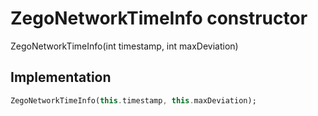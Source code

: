 


# ZegoNetworkTimeInfo constructor







ZegoNetworkTimeInfo(int timestamp, int maxDeviation)





## Implementation

```dart
ZegoNetworkTimeInfo(this.timestamp, this.maxDeviation);
```







